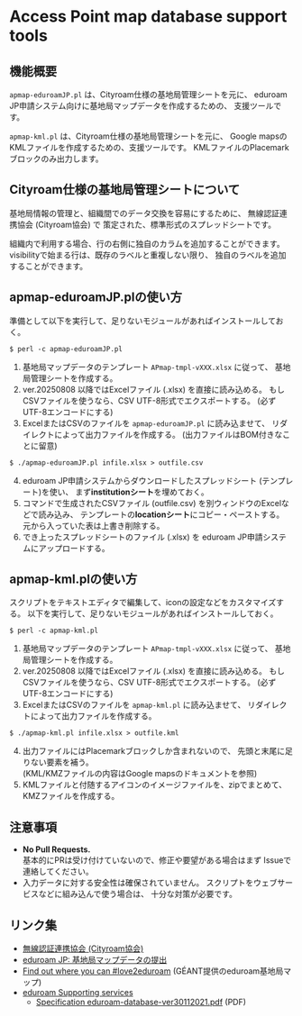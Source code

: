 # Access Point map database support tools 

## 機能概要
`apmap-eduroamJP.pl` は、Cityroam仕様の基地局管理シートを元に、
eduroam JP申請システム向けに基地局マップデータを作成するための、
支援ツールです。

`apmap-kml.pl` は、Cityroam仕様の基地局管理シートを元に、
Google mapsのKMLファイルを作成するための、支援ツールです。
KMLファイルのPlacemarkブロックのみ出力します。

## Cityroam仕様の基地局管理シートについて
基地局情報の管理と、組織間でのデータ交換を容易にするために、
無線認証連携協会 (Cityroam協会) で
策定された、標準形式のスプレッドシートです。

組織内で利用する場合、行の右側に独自のカラムを追加することができます。
visibilityで始まる行は、既存のラベルと重複しない限り、
独自のラベルを追加することができます。


## apmap-eduroamJP.plの使い方
準備として以下を実行して、足りないモジュールがあればインストールしておく。
```
$ perl -c apmap-eduroamJP.pl
```

1. 基地局マップデータのテンプレート `APmap-tmpl-vXXX.xlsx` に従って、
基地局管理シートを作成する。
2. ver.20250808 以降ではExcelファイル (.xlsx) を直接に読み込める。
もしCSVファイルを使うなら、CSV UTF-8形式でエクスポートする。
(必ずUTF-8エンコードにする)
3. ExcelまたはCSVのファイルを `apmap-eduroamJP.pl` に読み込ませて、
リダイレクトによって出力ファイルを作成する。
(出力ファイルはBOM付きなことに留意)
```
$ ./apmap-eduroamJP.pl infile.xlsx > outfile.csv
```
4. eduroam JP申請システムからダウンロードしたスプレッドシート
(テンプレート)を使い、
まず**institutionシート**を埋めておく。
5. コマンドで生成されたCSVファイル (outfile.csv) 
を別ウィンドウのExcelなどで読み込み、
テンプレートの**locationシート**にコピー・ペーストする。
元から入っていた表は上書き削除する。
6. でき上ったスプレッドシートのファイル (.xlsx) を
eduroam JP申請システムにアップロードする。

## apmap-kml.plの使い方
スクリプトをテキストエディタで編集して、iconの設定などをカスタマイズする。
以下を実行して、足りないモジュールがあればインストールしておく。
```
$ perl -c apmap-kml.pl
```
1. 基地局マップデータのテンプレート `APmap-tmpl-vXXX.xlsx` に従って、
基地局管理シートを作成する。
2. ver.20250808 以降ではExcelファイル (.xlsx) を直接に読み込める。
もしCSVファイルを使うなら、CSV UTF-8形式でエクスポートする。
(必ずUTF-8エンコードにする)
3. ExcelまたはCSVのファイルを `apmap-kml.pl` に読み込ませて、
リダイレクトによって出力ファイルを作成する。
```
$ ./apmap-kml.pl infile.xlsx > outfile.kml
```
4. 出力ファイルにはPlacemarkブロックしか含まれないので、
先頭と末尾に足りない要素を補う。  
(KML/KMZファイルの内容はGoogle mapsのドキュメントを参照)
5. KMLファイルと付随するアイコンのイメージファイルを、zipでまとめて、
KMZファイルを作成する。  

## 注意事項
- **No Pull Requests.**  
基本的にPRは受け付けていないので、修正や要望がある場合はまず
Issueで連絡してください。
- 入力データに対する安全性は確保されていません。
スクリプトをウェブサービスなどに組み込んで使う場合は、
十分な対策が必要です。

## リンク集
- [無線認証連携協会 (Cityroam協会)](https://cityroam.jp/)
- [eduroam JP: 基地局マップデータの提出](https://www.eduroam.jp/for_admin/base_station)
- [Find out where you can \#love2eduroam](https://eduroam.org/where/)
(GÉANT提供のeduroam基地局マップ)
- [eduroam Supporting services](https://monitor.eduroam.org/fact_eduroam_db.php)
  - [Specification eduroam-database-ver30112021.pdf](https://monitor.eduroam.org/eduroam-database/v2/docs/eduroam-database-ver30112021.pdf) (PDF)

